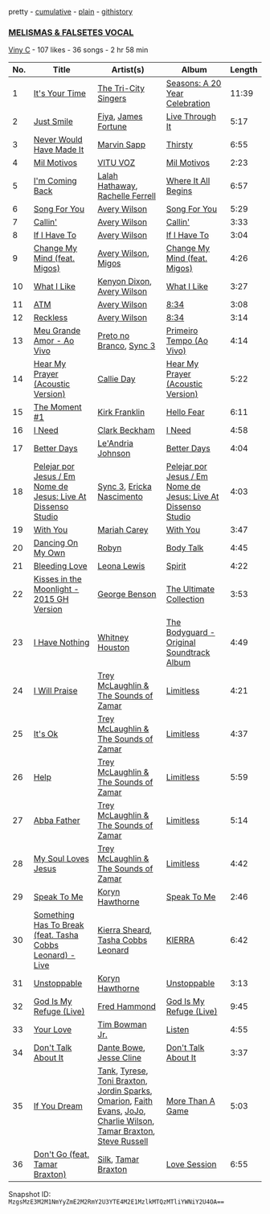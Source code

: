 pretty - [cumulative](/playlists/cumulative/6POS73ero2jRR6OpAffzSr.md) - [plain](/playlists/plain/6POS73ero2jRR6OpAffzSr) - [githistory](https://github.githistory.xyz/mackorone/spotify-playlist-archive/blob/main/playlists/plain/6POS73ero2jRR6OpAffzSr)

### [MELISMAS & FALSETES VOCAL](https://open.spotify.com/playlist/6POS73ero2jRR6OpAffzSr)

> 

[Viny C](https://open.spotify.com/user/rzmh45lxncul8drutf0bu2p2n) - 107 likes - 36 songs - 2 hr 58 min

| No. | Title | Artist(s) | Album | Length |
|---|---|---|---|---|
| 1 | [It's Your Time](https://open.spotify.com/track/6glYYXTFB2eClfZI6gkB5y) | [The Tri\-City Singers](https://open.spotify.com/artist/0kU5fC7WVwJlfd1eNj9cMn) | [Seasons: A 20 Year Celebration](https://open.spotify.com/album/7783ykNzfJzUynGavNKYRo) | 11:39 |
| 2 | [Just Smile](https://open.spotify.com/track/4Iov6rlQiAFpnjqxo48IVJ) | [Fiya](https://open.spotify.com/artist/6YJMdYVDPpAzEztkd9ybrL), [James Fortune](https://open.spotify.com/artist/4eIjSDb64R18sJaNlOGaFH) | [Live Through It](https://open.spotify.com/album/2bQ6jJkeM9EodsNHJeG7NH) | 5:17 |
| 3 | [Never Would Have Made It](https://open.spotify.com/track/3QdBvvYJ9k1CES1e9aYvaA) | [Marvin Sapp](https://open.spotify.com/artist/5r0KYGxdIZEHZ6z6XbkVbo) | [Thirsty](https://open.spotify.com/album/04IAkH0X6ZDu6T35zD8KQy) | 6:55 |
| 4 | [Mil Motivos](https://open.spotify.com/track/5nVcFEGFzvqz7nb9KQpLP1) | [VITU VOZ](https://open.spotify.com/artist/5T2XEpgtCLW5ygsKTzdg6U) | [Mil Motivos](https://open.spotify.com/album/4gfNOiJVY9DmB7DTDPZ4qd) | 2:23 |
| 5 | [I'm Coming Back](https://open.spotify.com/track/1v0PjMzN2vFtK3vTWwASDS) | [Lalah Hathaway](https://open.spotify.com/artist/0uNEy4544VZq2KOl7BsLuo), [Rachelle Ferrell](https://open.spotify.com/artist/0YLuHRRzBIUH7PQW0JW7NJ) | [Where It All Begins](https://open.spotify.com/album/1eXj3GU32V64aHE5BMInZX) | 6:57 |
| 6 | [Song For You](https://open.spotify.com/track/3v5YKvxegZyG6TJwK1loMA) | [Avery Wilson](https://open.spotify.com/artist/2c6geVFkxNT2BKQyHUvnT3) | [Song For You](https://open.spotify.com/album/04Qos9tg4OsBifMkV1SQY1) | 5:29 |
| 7 | [Callin'](https://open.spotify.com/track/0376LwNFpzCIiFXdMopHxY) | [Avery Wilson](https://open.spotify.com/artist/2c6geVFkxNT2BKQyHUvnT3) | [Callin'](https://open.spotify.com/album/3VOyyDqL4NEWu7UL8KlHzz) | 3:33 |
| 8 | [If I Have To](https://open.spotify.com/track/4DLZpekzmIm1fSO0IPEk3R) | [Avery Wilson](https://open.spotify.com/artist/2c6geVFkxNT2BKQyHUvnT3) | [If I Have To](https://open.spotify.com/album/1Fg2jNwu2zl1oM247h8sAy) | 3:04 |
| 9 | [Change My Mind \(feat\. Migos\)](https://open.spotify.com/track/2RJnJc0I3CLxak7E6Xydpr) | [Avery Wilson](https://open.spotify.com/artist/2c6geVFkxNT2BKQyHUvnT3), [Migos](https://open.spotify.com/artist/6oMuImdp5ZcFhWP0ESe6mG) | [Change My Mind \(feat\. Migos\)](https://open.spotify.com/album/4vrQR1kOD44hMlFYl8E4gK) | 4:26 |
| 10 | [What I Like](https://open.spotify.com/track/7wrdkWKSwf08orT0x2GNM7) | [Kenyon Dixon](https://open.spotify.com/artist/5AzjednUL6MFJP0dBic3be), [Avery Wilson](https://open.spotify.com/artist/2c6geVFkxNT2BKQyHUvnT3) | [What I Like](https://open.spotify.com/album/1DYT2oDAe6SbzuRQOWv4zX) | 3:27 |
| 11 | [ATM](https://open.spotify.com/track/0B2VRF55cV3MPoyHNkJ1tl) | [Avery Wilson](https://open.spotify.com/artist/2c6geVFkxNT2BKQyHUvnT3) | [8:34](https://open.spotify.com/album/1LQMjeYnhq8bhLbi0Kx0Vw) | 3:08 |
| 12 | [Reckless](https://open.spotify.com/track/38QsfWFIBnnrU8zhCWuYWQ) | [Avery Wilson](https://open.spotify.com/artist/2c6geVFkxNT2BKQyHUvnT3) | [8:34](https://open.spotify.com/album/1LQMjeYnhq8bhLbi0Kx0Vw) | 3:14 |
| 13 | [Meu Grande Amor \- Ao Vivo](https://open.spotify.com/track/6OacfmPdP5IdJCCwJooKp7) | [Preto no Branco](https://open.spotify.com/artist/0JC6R3kbXUHe5QrxqzFwom), [Sync 3](https://open.spotify.com/artist/6eLyI9Oody0ryRmcaeiROJ) | [Primeiro Tempo \(Ao Vivo\)](https://open.spotify.com/album/7JuhE8JlnfsFdK5RKOpqUm) | 4:14 |
| 14 | [Hear My Prayer \(Acoustic Version\)](https://open.spotify.com/track/0FwVIfz5CFReNMagpkN9Bx) | [Callie Day](https://open.spotify.com/artist/7rq2boa3cUriEls0PJedCH) | [Hear My Prayer \(Acoustic Version\)](https://open.spotify.com/album/44s1vyT8Oy6noCOSFvNwtf) | 5:22 |
| 15 | [The Moment \#1](https://open.spotify.com/track/3x8wKKVLz0JxW5rF5jD8aC) | [Kirk Franklin](https://open.spotify.com/artist/4akybxRTGHJZ1DXjLhJ1qu) | [Hello Fear](https://open.spotify.com/album/6CkiHbEFRtD75ghxLBOn3N) | 6:11 |
| 16 | [I Need](https://open.spotify.com/track/2gl9xaJ9lRWhjCHswPKLAx) | [Clark Beckham](https://open.spotify.com/artist/5rfQucYgrOXJ3aD5TuLdoK) | [I Need](https://open.spotify.com/album/7737qwNBQIMx6j34ycLMdv) | 4:58 |
| 17 | [Better Days](https://open.spotify.com/track/4Cuyv8LmfYvlatEuTHDT8U) | [Le'Andria Johnson](https://open.spotify.com/artist/5gpgMHIDzhdGccwJniIXrh) | [Better Days](https://open.spotify.com/album/5TyxQQ38rdlQSzqdtwBVjW) | 4:04 |
| 18 | [Pelejar por Jesus / Em Nome de Jesus: Live At Dissenso Studio](https://open.spotify.com/track/3GlzRz4Qwsv1Yyi5gK9wJu) | [Sync 3](https://open.spotify.com/artist/6eLyI9Oody0ryRmcaeiROJ), [Ericka Nascimento](https://open.spotify.com/artist/3T7jWouy5g5iXOJH7uI0ia) | [Pelejar por Jesus / Em Nome de Jesus: Live At Dissenso Studio](https://open.spotify.com/album/34uPojzD7hB4Gq9wr0FRUP) | 4:03 |
| 19 | [With You](https://open.spotify.com/track/5br7roRMvno5sXHu5GAqXf) | [Mariah Carey](https://open.spotify.com/artist/4iHNK0tOyZPYnBU7nGAgpQ) | [With You](https://open.spotify.com/album/38vJ9dQX29k6nOHUjxkKFM) | 3:47 |
| 20 | [Dancing On My Own](https://open.spotify.com/track/6aqNCrRA7vs7v6QvRpI50t) | [Robyn](https://open.spotify.com/artist/6UE7nl9mha6s8z0wFQFIZ2) | [Body Talk](https://open.spotify.com/album/0le9TO3kU69m6iWHTjNs9Y) | 4:45 |
| 21 | [Bleeding Love](https://open.spotify.com/track/7wZUrN8oemZfsEd1CGkbXE) | [Leona Lewis](https://open.spotify.com/artist/5lKZWd6HiSCLfnDGrq9RAm) | [Spirit](https://open.spotify.com/album/0VaAFegRAAn4OCg7p4QjN5) | 4:22 |
| 22 | [Kisses in the Moonlight \- 2015 GH Version](https://open.spotify.com/track/7GJMTH4HaeE0BGCnrBzLLs) | [George Benson](https://open.spotify.com/artist/4N8BwYTEC6XqykGvXXlmfv) | [The Ultimate Collection](https://open.spotify.com/album/2kSQnTLbO7fevT5zOaM6Hv) | 3:53 |
| 23 | [I Have Nothing](https://open.spotify.com/track/31er9IGsfFbwqy1pH4aiTP) | [Whitney Houston](https://open.spotify.com/artist/6XpaIBNiVzIetEPCWDvAFP) | [The Bodyguard \- Original Soundtrack Album](https://open.spotify.com/album/7JVJlkNNobS0GSoy4tCS96) | 4:49 |
| 24 | [I Will Praise](https://open.spotify.com/track/5F9nTjJGsKjtsHQa6myd0s) | [Trey McLaughlin & The Sounds of Zamar](https://open.spotify.com/artist/6dOjhrHjzG2rzqhO55jWtB) | [Limitless](https://open.spotify.com/album/7Bb6rkwU4sc0XPfssMcMbV) | 4:21 |
| 25 | [It's Ok](https://open.spotify.com/track/6lp0y4EpVOvU5cUW0oocEi) | [Trey McLaughlin & The Sounds of Zamar](https://open.spotify.com/artist/6dOjhrHjzG2rzqhO55jWtB) | [Limitless](https://open.spotify.com/album/7Bb6rkwU4sc0XPfssMcMbV) | 4:37 |
| 26 | [Help](https://open.spotify.com/track/7p8CKAqgclatFSddqgOt1k) | [Trey McLaughlin & The Sounds of Zamar](https://open.spotify.com/artist/6dOjhrHjzG2rzqhO55jWtB) | [Limitless](https://open.spotify.com/album/7Bb6rkwU4sc0XPfssMcMbV) | 5:59 |
| 27 | [Abba Father](https://open.spotify.com/track/0cy0ekbmQxBFwFXWlYo1G2) | [Trey McLaughlin & The Sounds of Zamar](https://open.spotify.com/artist/6dOjhrHjzG2rzqhO55jWtB) | [Limitless](https://open.spotify.com/album/7Bb6rkwU4sc0XPfssMcMbV) | 5:14 |
| 28 | [My Soul Loves Jesus](https://open.spotify.com/track/2FPhJsu5y3yWSjJ2gl4Ole) | [Trey McLaughlin & The Sounds of Zamar](https://open.spotify.com/artist/6dOjhrHjzG2rzqhO55jWtB) | [Limitless](https://open.spotify.com/album/7Bb6rkwU4sc0XPfssMcMbV) | 4:42 |
| 29 | [Speak To Me](https://open.spotify.com/track/0z9aEc97GSfDPiRRNwfBmt) | [Koryn Hawthorne](https://open.spotify.com/artist/03qM4LmPCrR7CuHTE0WAIW) | [Speak To Me](https://open.spotify.com/album/6GiPLtoDGqnOIiZtarBE6r) | 2:46 |
| 30 | [Something Has To Break \(feat\. Tasha Cobbs Leonard\) \- Live](https://open.spotify.com/track/719l9b2QzAejHepSi8vK5a) | [Kierra Sheard](https://open.spotify.com/artist/4x3CdMQ3YjnPn4Evhyni5y), [Tasha Cobbs Leonard](https://open.spotify.com/artist/5YxebzzreNswbtYC1td4cx) | [KIERRA](https://open.spotify.com/album/2twow9qKoLnhZO8FDjw82a) | 6:42 |
| 31 | [Unstoppable](https://open.spotify.com/track/7ImLXs35qALCxJMiz33Ab9) | [Koryn Hawthorne](https://open.spotify.com/artist/03qM4LmPCrR7CuHTE0WAIW) | [Unstoppable](https://open.spotify.com/album/5ZyTkx6rT1LnFXvZhpEang) | 3:13 |
| 32 | [God Is My Refuge \(Live\)](https://open.spotify.com/track/0DTCdLczLgxt8EXrQFgnQV) | [Fred Hammond](https://open.spotify.com/artist/2ndyVAdV9UqF1XjyTJt484) | [God Is My Refuge \(Live\)](https://open.spotify.com/album/4eY1uNXXv3QsNr12FYZ0hX) | 9:45 |
| 33 | [Your Love](https://open.spotify.com/track/0RZfOr4ZxPJYOGqfhSQqoo) | [Tim Bowman Jr.](https://open.spotify.com/artist/5A8ZfGPAh4EUTmOJ0Fck3l) | [Listen](https://open.spotify.com/album/5YChjVISCxpP25SXcAeEQm) | 4:55 |
| 34 | [Don't Talk About It](https://open.spotify.com/track/6l0Ygty0TsJf0zmD9kdTXs) | [Dante Bowe](https://open.spotify.com/artist/60JjUCBeLsuJ95WFvqFiFz), [Jesse Cline](https://open.spotify.com/artist/1FyU9raIv5d9zjJjUgHOW4) | [Don't Talk About It](https://open.spotify.com/album/3F0I5ooKpjhOJrAaRlPP7Q) | 3:37 |
| 35 | [If You Dream](https://open.spotify.com/track/4o3RtSukEmNuFEGRYXyuBQ) | [Tank](https://open.spotify.com/artist/4mwXUEKaW4ftbncf9Hi58l), [Tyrese](https://open.spotify.com/artist/08p7B5OtcUuVblvkQIlBhJ), [Toni Braxton](https://open.spotify.com/artist/3X458ddYA2YcVWuVIGGOYe), [Jordin Sparks](https://open.spotify.com/artist/2AQjGvtT0pFYfxR3neFcvz), [Omarion](https://open.spotify.com/artist/0f5nVCcR06GX8Qikz0COtT), [Faith Evans](https://open.spotify.com/artist/5NDMothbpdpq2xHqSjrrWn), [JoJo](https://open.spotify.com/artist/5xuNBZoM7z1Vv8IQ6uM0p6), [Charlie Wilson](https://open.spotify.com/artist/6CxZzQFUTM6AzgluGwtq5w), [Tamar Braxton](https://open.spotify.com/artist/1MT1Wz4G9Z9EVOg4L5zZMS), [Steve Russell](https://open.spotify.com/artist/3vaIpIxoAmQpnsH2LTgjHq) | [More Than A Game](https://open.spotify.com/album/55UhXq8grzHPga0we8mEL3) | 5:03 |
| 36 | [Don't Go \(feat\. Tamar Braxton\)](https://open.spotify.com/track/0Wli4hI5DR6AyhRpw3jX8u) | [Silk](https://open.spotify.com/artist/2etWSM1cPeITq5E2bEK8PW), [Tamar Braxton](https://open.spotify.com/artist/1MT1Wz4G9Z9EVOg4L5zZMS) | [Love Session](https://open.spotify.com/album/0yr5uPbuRrbCUGpGbYevPM) | 6:55 |

Snapshot ID: `MzgsMzE3M2M1NmYyZmE2M2RmY2U3YTE4M2E1MzlkMTQzMTliYWNiY2U4OA==`
